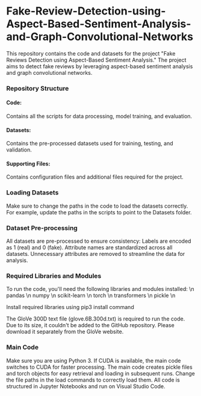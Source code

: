 # Fake-Review-Detection-using-Aspect-Based-Sentiment-Analysis-and-Graph-Convolutional-Networks
This repository contains the code and datasets for the project "Fake Reviews Detection using Aspect-Based Sentiment Analysis." The project aims to detect fake reviews by leveraging aspect-based sentiment analysis and graph convolutional networks.

### Repository Structure

#### Code: 
Contains all the scripts for data processing, model training, and evaluation.

#### Datasets: 
Contains the pre-processed datasets used for training, testing, and validation.

#### Supporting Files: 
Contains configuration files and additional files required for the project.

### Loading Datasets
Make sure to change the paths in the code to load the datasets correctly. For example, update the paths in the scripts to point to the Datasets folder.

### Dataset Pre-processing
All datasets are pre-processed to ensure consistency:
Labels are encoded as 1 (real) and 0 (fake).
Attribute names are standardized across all datasets.
Unnecessary attributes are removed to streamline the data for analysis.

### Required Libraries and Modules
To run the code, you'll need the following libraries and modules installed: \n
pandas \n
numpy \n
scikit-learn \n
torch \n
transformers \n
pickle \n

Install required libraries using pip3 install command

The GloVe 300D text file (glove.6B.300d.txt) is required to run the code. Due to its size, it couldn't be added to the GitHub repository. Please download it separately from the GloVe website.

### Main Code
Make sure you are using Python 3. If CUDA is available, the main code switches to CUDA for faster processing.
The main code creates pickle files and torch objects for easy retrieval and loading in subsequent runs. Change the file paths in the load commands to correctly load them.
All code is structured in Jupyter Notebooks and run on Visual Studio Code.
